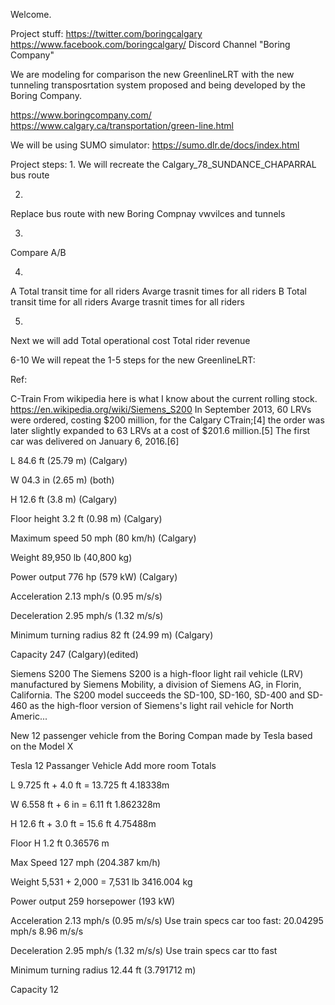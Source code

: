 Welcome.

Project stuff:
https://twitter.com/boringcalgary
https://www.facebook.com/boringcalgary/
Discord Channel "Boring Company"


We are modeling for comparison the new GreenlineLRT with the new tunneling transposrtation system proposed and being developed by the Boring Company.

https://www.boringcompany.com/
https://www.calgary.ca/transportation/green-line.html

We will be using SUMO simulator:
https://sumo.dlr.de/docs/index.html


Project steps:
1.
We will recreate the Calgary_78_SUNDANCE_CHAPARRAL bus route

2.
Replace bus route with new Boring Compnay vwvilces and tunnels

3.
Compare A/B

4.
A
Total transit time for all riders
Avarge trasnit times for all riders
B
Total transit time for all riders
Avarge trasnit times for all riders

5.
Next we will add
Total operational cost
Total rider revenue

6-10
We will repeat the 1-5 steps for the new GreenlineLRT:



Ref:

C-Train
From wikipedia here is what I know about the current rolling stock. https://en.wikipedia.org/wiki/Siemens_S200
In September 2013, 60 LRVs were ordered, costing $200 million, for the Calgary CTrain;[4] the order was later slightly expanded to 63 LRVs at a cost of $201.6 million.[5] The first car was delivered on January 6, 2016.[6]

L 84.6 ft (25.79 m) (Calgary)

W 04.3 in (2.65 m) (both)

H 12.6 ft (3.8 m) (Calgary)

Floor height    3.2 ft (0.98 m) (Calgary)

Maximum speed    50 mph (80 km/h) (Calgary)

Weight    89,950 lb (40,800 kg)

Power output    776 hp (579 kW) (Calgary)

Acceleration    2.13 mph/s (0.95 m/s/s)

Deceleration    2.95 mph/s (1.32 m/s/s)


Minimum turning radius    82 ft (24.99 m) (Calgary)

Capacity    247 (Calgary)(edited)

Siemens S200
The Siemens S200 is a high-floor light rail vehicle (LRV) manufactured by Siemens Mobility, a division of Siemens AG, in Florin, California. The S200 model succeeds the SD-100, SD-160, SD-400 and SD-460 as the high-floor version of Siemens's light rail vehicle for North Americ...



New 12 passenger vehicle from the Boring Compan made by Tesla based on the Model X

Tesla 12 Passanger Vehicle 	Add more room	Totals	

L	9.725 ft 	+ 4.0 ft 	= 13.725 ft  	4.18338m

W	6.558 ft 	+ 6 in 	= 6.11 ft  	1.862328m

H	12.6 ft 	+ 3.0 ft 	= 15.6 ft  	4.75488m

Floor H	1.2 ft   0.36576 m

Max Speed	127 mph (204.387 km/h)

Weight	5,531 + 2,000 = 7,531 lb			3416.004 kg

				
Power output	259 horsepower (193 kW) 

Acceleration	2.13 mph/s (0.95 m/s/s) 	Use train specs car too fast: 20.04295 mph/s 8.96 m/s/s	

Deceleration	2.95 mph/s (1.32 m/s/s) 	Use train specs car tto fast 	

				
Minimum turning radius	12.44 ft (3.791712 m)	

Capacity	12			













